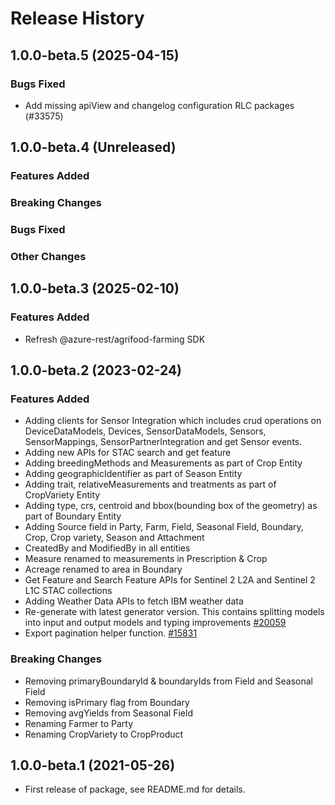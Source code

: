 # Release History

## 1.0.0-beta.5 (2025-04-15)

### Bugs Fixed

- Add missing apiView and changelog configuration RLC packages (#33575)

## 1.0.0-beta.4 (Unreleased)

### Features Added

### Breaking Changes

### Bugs Fixed

### Other Changes

## 1.0.0-beta.3 (2025-02-10)

### Features Added
- Refresh @azure-rest/agrifood-farming SDK

## 1.0.0-beta.2 (2023-02-24)

### Features Added

- Adding clients for Sensor Integration which includes crud operations on DeviceDataModels, Devices, SensorDataModels, Sensors, SensorMappings, SensorPartnerIntegration and get Sensor events.
- Adding new APIs for STAC search and get feature
- Adding breedingMethods and Measurements as part of Crop Entity
- Adding geographicIdentifier as part of Season Entity
- Adding trait, relativeMeasurements and treatments as part of CropVariety Entity
- Adding type, crs, centroid and bbox(bounding box of the geometry) as part of Boundary Entity
- Adding Source field in Party, Farm, Field, Seasonal Field, Boundary, Crop, Crop variety, Season and Attachment
- CreatedBy and ModifiedBy in all entities
- Measure renamed to measurements in Prescription & Crop
- Acreage renamed to area in Boundary
- Get Feature and Search Feature APIs for Sentinel 2 L2A and Sentinel 2 L1C STAC collections
- Adding Weather Data APIs to fetch IBM weather data
- Re-generate with latest generator version. This contains splitting models into input and output models and typing improvements [#20059](https://github.com/Azure/azure-sdk-for-js/pull/20059)
- Export pagination helper function. [#15831](https://github.com/Azure/azure-sdk-for-js/pull/15831)

### Breaking Changes

- Removing primaryBoundaryId & boundaryIds from Field and Seasonal Field
- Removing isPrimary flag from Boundary
- Removing avgYields from Seasonal Field
- Renaming Farmer to Party
- Renaming CropVariety to CropProduct

## 1.0.0-beta.1 (2021-05-26)

- First release of package, see README.md for details.
